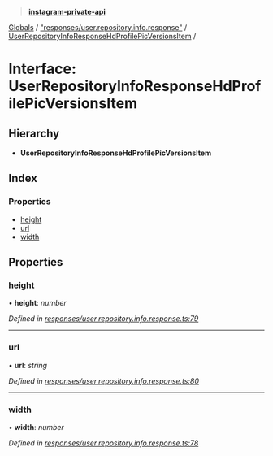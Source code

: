> **[instagram-private-api](../README.md)**

[Globals](../globals.md) / ["responses/user.repository.info.response"](../modules/_responses_user_repository_info_response_.md) / [UserRepositoryInfoResponseHdProfilePicVersionsItem](_responses_user_repository_info_response_.userrepositoryinforesponsehdprofilepicversionsitem.md) /

# Interface: UserRepositoryInfoResponseHdProfilePicVersionsItem

## Hierarchy

* **UserRepositoryInfoResponseHdProfilePicVersionsItem**

## Index

### Properties

* [height](_responses_user_repository_info_response_.userrepositoryinforesponsehdprofilepicversionsitem.md#height)
* [url](_responses_user_repository_info_response_.userrepositoryinforesponsehdprofilepicversionsitem.md#url)
* [width](_responses_user_repository_info_response_.userrepositoryinforesponsehdprofilepicversionsitem.md#width)

## Properties

###  height

• **height**: *number*

*Defined in [responses/user.repository.info.response.ts:79](https://github.com/Nerixyz/instagram-private-api/blob/e5037ee/src/responses/user.repository.info.response.ts#L79)*

___

###  url

• **url**: *string*

*Defined in [responses/user.repository.info.response.ts:80](https://github.com/Nerixyz/instagram-private-api/blob/e5037ee/src/responses/user.repository.info.response.ts#L80)*

___

###  width

• **width**: *number*

*Defined in [responses/user.repository.info.response.ts:78](https://github.com/Nerixyz/instagram-private-api/blob/e5037ee/src/responses/user.repository.info.response.ts#L78)*